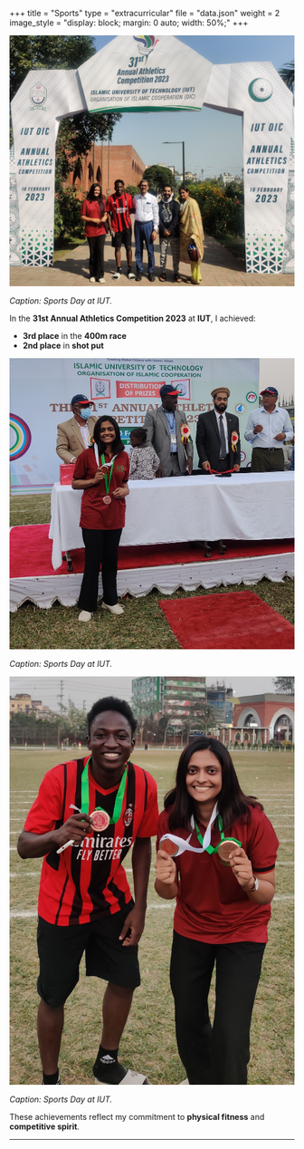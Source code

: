 +++
title = "Sports"
type = "extracurricular"
file = "data.json"
weight = 2
image_style = "display: block; margin: 0 auto; width: 50%;"
+++

![extra curricular](/images/ec_1.jpg)

*Caption: Sports Day at IUT.*

In the **31st Annual Athletics Competition 2023** at **IUT**, I achieved:
- **3rd place** in the **400m race**
- **2nd place** in **shot put**

![extra curricular](/images/ec_2.jpg)

*Caption: Sports Day at IUT.*

![extra curricular](/images/ec_3.jpg)

*Caption: Sports Day at IUT.*

These achievements reflect my commitment to **physical fitness** and **competitive spirit**.

---